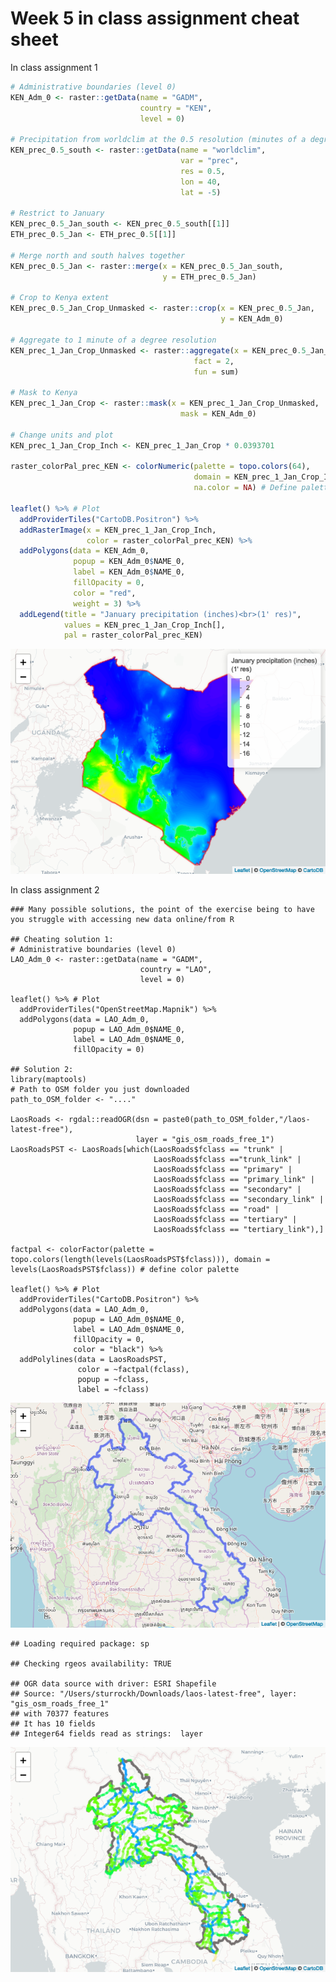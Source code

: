 Week 5 in class assignment cheat sheet
================

In class assignment 1

``` r
# Administrative boundaries (level 0)
KEN_Adm_0 <- raster::getData(name = "GADM",
                             country = "KEN",
                             level = 0)

# Precipitation from worldclim at the 0.5 resolution (minutes of a degree)... South half of Kenya
KEN_prec_0.5_south <- raster::getData(name = "worldclim",
                                      var = "prec",
                                      res = 0.5,
                                      lon = 40,
                                      lat = -5)

# Restrict to January
KEN_prec_0.5_Jan_south <- KEN_prec_0.5_south[[1]]
ETH_prec_0.5_Jan <- ETH_prec_0.5[[1]]

# Merge north and south halves together
KEN_prec_0.5_Jan <- raster::merge(x = KEN_prec_0.5_Jan_south,
                                  y = ETH_prec_0.5_Jan)

# Crop to Kenya extent 
KEN_prec_0.5_Jan_Crop_Unmasked <- raster::crop(x = KEN_prec_0.5_Jan,
                                               y = KEN_Adm_0)

# Aggregate to 1 minute of a degree resolution
KEN_prec_1_Jan_Crop_Unmasked <- raster::aggregate(x = KEN_prec_0.5_Jan_Crop_Unmasked,
                                         fact = 2,
                                         fun = sum)

# Mask to Kenya
KEN_prec_1_Jan_Crop <- raster::mask(x = KEN_prec_1_Jan_Crop_Unmasked,
                                      mask = KEN_Adm_0)

# Change units and plot
KEN_prec_1_Jan_Crop_Inch <- KEN_prec_1_Jan_Crop * 0.0393701

raster_colorPal_prec_KEN <- colorNumeric(palette = topo.colors(64),
                                         domain = KEN_prec_1_Jan_Crop_Inch[],
                                         na.color = NA) # Define palette

leaflet() %>% # Plot
  addProviderTiles("CartoDB.Positron") %>%
  addRasterImage(x = KEN_prec_1_Jan_Crop_Inch,
                 color = raster_colorPal_prec_KEN) %>%
  addPolygons(data = KEN_Adm_0,
              popup = KEN_Adm_0$NAME_0,
              label = KEN_Adm_0$NAME_0,
              fillOpacity = 0,
              color = "red",
              weight = 3) %>%
  addLegend(title = "January precipitation (inches)<br>(1' res)",
            values = KEN_prec_1_Jan_Crop_Inch[],
            pal = raster_colorPal_prec_KEN)
```

![](Week_5_cheat_sheet_files/figure-gfm/unnamed-chunk-2-1.png)<!-- -->

In class assignment
    2

    ### Many possible solutions, the point of the exercise being to have you struggle with accessing new data online/from R
    
    ## Cheating solution 1:
    # Administrative boundaries (level 0)
    LAO_Adm_0 <- raster::getData(name = "GADM",
                                 country = "LAO",
                                 level = 0)
    
    leaflet() %>% # Plot
      addProviderTiles("OpenStreetMap.Mapnik") %>%
      addPolygons(data = LAO_Adm_0,
                  popup = LAO_Adm_0$NAME_0,
                  label = LAO_Adm_0$NAME_0,
                  fillOpacity = 0)

    ## Solution 2:
    library(maptools)
    # Path to OSM folder you just downloaded
    path_to_OSM_folder <- "...."
    
    LaosRoads <- rgdal::readOGR(dsn = paste0(path_to_OSM_folder,"/laos-latest-free"),
                                layer = "gis_osm_roads_free_1")
    LaosRoadsPST <- LaosRoads[which(LaosRoads$fclass == "trunk" |
                                    LaosRoads$fclass =="trunk_link" |
                                    LaosRoads$fclass == "primary" |
                                    LaosRoads$fclass == "primary_link" |
                                    LaosRoads$fclass == "secondary" |
                                    LaosRoads$fclass == "secondary_link" |
                                    LaosRoads$fclass == "road" |
                                    LaosRoads$fclass == "tertiary" |
                                    LaosRoads$fclass == "tertiary_link"),]
    
    factpal <- colorFactor(palette = topo.colors(length(levels(LaosRoadsPST$fclass))), domain = levels(LaosRoadsPST$fclass)) # define color palette
    
    leaflet() %>% # Plot
      addProviderTiles("CartoDB.Positron") %>%
      addPolygons(data = LAO_Adm_0,
                  popup = LAO_Adm_0$NAME_0,
                  label = LAO_Adm_0$NAME_0,
                  fillOpacity = 0,
                  color = "black") %>%
      addPolylines(data = LaosRoadsPST,
                   color = ~factpal(fclass),
                   popup = ~fclass,
                   label = ~fclass)

![](Week_5_cheat_sheet_files/figure-gfm/unnamed-chunk-3-1.png)<!-- -->

    ## Loading required package: sp

    ## Checking rgeos availability: TRUE

    ## OGR data source with driver: ESRI Shapefile 
    ## Source: "/Users/sturrockh/Downloads/laos-latest-free", layer: "gis_osm_roads_free_1"
    ## with 70377 features
    ## It has 10 fields
    ## Integer64 fields read as strings:  layer

![](Week_5_cheat_sheet_files/figure-gfm/unnamed-chunk-3-2.png)<!-- -->
